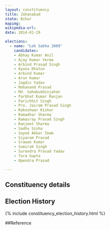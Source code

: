 ```yaml
---
layout: constituency
title: Jahanabad
state: Bihar
mapimg: 
wikipedia-url: 
date: 2014-01-29

elections: 
  - name: "Lok Sabha 2009"
    candidates: 
    - Abhay Kumar Anil 
    - Ajay Kumar Verma 
    - Arbind Prasad Singh 
    - Ayasa Khatun 
    - Arbind Kumar 
    - Arun Kumar 
    - Jagdis Yadav 
    - Mahanand Prasad 
    - Md. Sahabuddinjahan 
    - Parbhat Kumar Ranjan 
    - Parichhit Singh 
    - Pro. Jairam Prasad Singh 
    - Rakeshwar Kishor 
    - Ramadhar Sharma 
    - Ramasray Prasad Singh 
    - Ranjeet Sharma 
    - Sadhu Sinha 
    - Sayed Akbar Imam 
    - Siyaram Prasad 
    - Srawan Kumar 
    - Sumirak Singh 
    - Surendra Prasad Yadav 
    - Tara Gupta 
    - Upendra Prasad 

---
```

## Constituency details


## Election History
{% include constituency_election_history.html %}

##Reference
